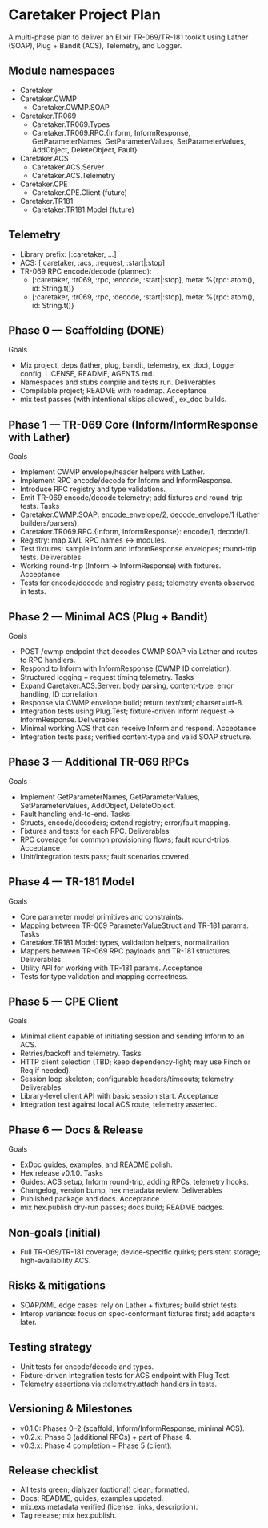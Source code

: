 # Caretaker Project Plan

A multi-phase plan to deliver an Elixir TR-069/TR-181 toolkit using Lather (SOAP), Plug + Bandit (ACS), Telemetry, and Logger.

## Module namespaces
- Caretaker
- Caretaker.CWMP
  - Caretaker.CWMP.SOAP
- Caretaker.TR069
  - Caretaker.TR069.Types
  - Caretaker.TR069.RPC.{Inform, InformResponse, GetParameterNames, GetParameterValues, SetParameterValues, AddObject, DeleteObject, Fault}
- Caretaker.ACS
  - Caretaker.ACS.Server
  - Caretaker.ACS.Telemetry
- Caretaker.CPE
  - Caretaker.CPE.Client (future)
- Caretaker.TR181
  - Caretaker.TR181.Model (future)

## Telemetry
- Library prefix: [:caretaker, ...]
- ACS: [:caretaker, :acs, :request, :start|:stop]
- TR-069 RPC encode/decode (planned):
  - [:caretaker, :tr069, :rpc, :encode, :start|:stop], meta: %{rpc: atom(), id: String.t()}
  - [:caretaker, :tr069, :rpc, :decode, :start|:stop], meta: %{rpc: atom(), id: String.t()}

## Phase 0 — Scaffolding (DONE)
Goals
- Mix project, deps (lather, plug, bandit, telemetry, ex_doc), Logger config, LICENSE, README, AGENTS.md.
- Namespaces and stubs compile and tests run.
Deliverables
- Compilable project; README with roadmap.
Acceptance
- mix test passes (with intentional skips allowed), ex_doc builds.

## Phase 1 — TR-069 Core (Inform/InformResponse with Lather)
Goals
- Implement CWMP envelope/header helpers with Lather.
- Implement RPC encode/decode for Inform and InformResponse.
- Introduce RPC registry and type validations.
- Emit TR-069 encode/decode telemetry; add fixtures and round-trip tests.
Tasks
- Caretaker.CWMP.SOAP: encode_envelope/2, decode_envelope/1 (Lather builders/parsers).
- Caretaker.TR069.RPC.{Inform, InformResponse}: encode/1, decode/1.
- Registry: map XML RPC names <-> modules.
- Test fixtures: sample Inform and InformResponse envelopes; round-trip tests.
Deliverables
- Working round-trip (Inform -> InformResponse) with fixtures.
Acceptance
- Tests for encode/decode and registry pass; telemetry events observed in tests.

## Phase 2 — Minimal ACS (Plug + Bandit)
Goals
- POST /cwmp endpoint that decodes CWMP SOAP via Lather and routes to RPC handlers.
- Respond to Inform with InformResponse (CWMP ID correlation).
- Structured logging + request timing telemetry.
Tasks
- Expand Caretaker.ACS.Server: body parsing, content-type, error handling, ID correlation.
- Response via CWMP envelope build; return text/xml; charset=utf-8.
- Integration tests using Plug.Test; fixture-driven Inform request -> InformResponse.
Deliverables
- Minimal working ACS that can receive Inform and respond.
Acceptance
- Integration tests pass; verified content-type and valid SOAP structure.

## Phase 3 — Additional TR-069 RPCs
Goals
- Implement GetParameterNames, GetParameterValues, SetParameterValues, AddObject, DeleteObject.
- Fault handling end-to-end.
Tasks
- Structs, encode/decoders; extend registry; error/fault mapping.
- Fixtures and tests for each RPC.
Deliverables
- RPC coverage for common provisioning flows; fault round-trips.
Acceptance
- Unit/integration tests pass; fault scenarios covered.

## Phase 4 — TR-181 Model
Goals
- Core parameter model primitives and constraints.
- Mapping between TR-069 ParameterValueStruct and TR-181 params.
Tasks
- Caretaker.TR181.Model: types, validation helpers, normalization.
- Mappers between TR-069 RPC payloads and TR-181 structures.
Deliverables
- Utility API for working with TR-181 params.
Acceptance
- Tests for type validation and mapping correctness.

## Phase 5 — CPE Client
Goals
- Minimal client capable of initiating session and sending Inform to an ACS.
- Retries/backoff and telemetry.
Tasks
- HTTP client selection (TBD; keep dependency-light; may use Finch or Req if needed).
- Session loop skeleton; configurable headers/timeouts; telemetry.
Deliverables
- Library-level client API with basic session start.
Acceptance
- Integration test against local ACS route; telemetry asserted.

## Phase 6 — Docs & Release
Goals
- ExDoc guides, examples, and README polish.
- Hex release v0.1.0.
Tasks
- Guides: ACS setup, Inform round-trip, adding RPCs, telemetry hooks.
- Changelog, version bump, hex metadata review.
Deliverables
- Published package and docs.
Acceptance
- mix hex.publish dry-run passes; docs build; README badges.

## Non-goals (initial)
- Full TR-069/TR-181 coverage; device-specific quirks; persistent storage; high-availability ACS.

## Risks & mitigations
- SOAP/XML edge cases: rely on Lather + fixtures; build strict tests.
- Interop variance: focus on spec-conformant fixtures first; add adapters later.

## Testing strategy
- Unit tests for encode/decode and types.
- Fixture-driven integration tests for ACS endpoint with Plug.Test.
- Telemetry assertions via :telemetry.attach handlers in tests.

## Versioning & Milestones
- v0.1.0: Phases 0–2 (scaffold, Inform/InformResponse, minimal ACS).
- v0.2.x: Phase 3 (additional RPCs) + part of Phase 4.
- v0.3.x: Phase 4 completion + Phase 5 (client).

## Release checklist
- All tests green; dialyzer (optional) clean; formatted.
- Docs: README, guides, examples updated.
- mix.exs metadata verified (license, links, description).
- Tag release; mix hex.publish.
